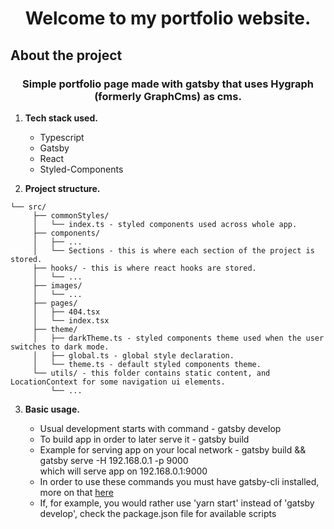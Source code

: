 <h1 align="center">
  Welcome to my portfolio website.
</h1>

## About the project

<h3 align="center">
  Simple portfolio page made with gatsby that uses Hygraph (formerly GraphCms) as cms.
</h3>

1.  **Tech stack used.**
    
    <ul>
        <li>Typescript</li>
        <li>Gatsby</li>
        <li>React</li>
        <li>Styled-Components</li>
    </ul>

2.  **Project structure.**

   ```
   └── src/
        ├── commonStyles/
        │   └── index.ts - styled components used across whole app.
        ├── components/
        │   ├── ...
        │   └── Sections - this is where each section of the project is stored.
        ├── hooks/ - this is where react hooks are stored.
        │   └── ... 
        ├── images/
        │   └── ...
        ├── pages/
        │   ├── 404.tsx
        │   └── index.tsx
        ├── theme/
        │   ├── darkTheme.ts - styled components theme used when the user switches to dark mode.
        │   ├── global.ts - global style declaration.
        │   └── theme.ts - default styled components theme.
        └── utils/ - this folder contains static content, and LocationContext for some navigation ui elements.
            └── ... 
   ```

3. **Basic usage.**

    <ul>
        <li>Usual development starts with command - gatsby develop</li>
        <li>To build app in order to later serve it - gatsby build</li>
        <li>Example for serving app on your local network - gatsby build && gatsby serve -H 192.168.0.1 -p 9000
            <br/> which will serve app on 192.168.0.1:9000
        </li>
        <li>In order to use these commands you must have gatsby-cli installed, more on that
            <a href="https://www.gatsbyjs.com/docs/reference/gatsby-cli/" target="_blank" rel="noreferrer">here</a>
        </li>
        <li>If, for example, you would rather use 'yarn start' instead of 'gatsby develop', check the package.json file for available scripts</li>
    </ul>